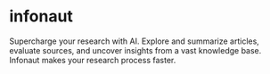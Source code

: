 # infonaut
Supercharge your research with AI. Explore and summarize articles, evaluate sources, and uncover insights from a vast knowledge base. Infonaut makes your research process faster.
